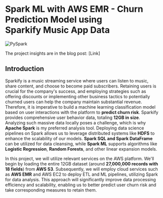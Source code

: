 # Spark ML with AWS EMR - Churn Prediction Model using Sparkify Music App Data

![PySpark]([https://example.com/path/to/image.png](https://github.com/Ting-DS/Spark_Music_App/blob/main/py_spark.png))


The project insights are in the blog post: [Link]

## Introduction
Sparkify is a music streaming service where users can listen to music, share content, and choose to become paid subscribers. Retaining users is crucial for the company's success, and employing strategies such as offering discounts or implementing other business tactics to potentially churned users can help the company maintain substantial revenue. Therefore, it is imperative to build a machine learning classification model based on user interactions with the platform to **predict churn risk**. Sparkify provides comprehensive user behavior data, totaling **12GB in size**. Analyzing such massive data locally poses a challenge, which is why **Apache Spark** is my preferred analysis tool. Deploying data science pipelines on Spark allows us to leverage distributed systems like **HDFS** to enhance the scalability of our models. **Spark SQL and Spark DataFrame** can be utilized for data cleansing, while **Spark ML** supports algorithms like **Logistic Regression**, **Random Forests**, and other linear expansion models.

In this project, we will utilize relevant services on the AWS platform. We'll begin by loading the entire 12GB dataset (around **27,000,000 records with 18 fields**) from **AWS S3**. Subsequently, we will employ cloud services such as **AWS EMR** and AWS EC2 to deploy ETL and ML pipelines, utilizing Spark for data analysis. This approach will significantly improve data processing efficiency and scalability, enabling us to better predict user churn risk and take corresponding measures to retain them.
